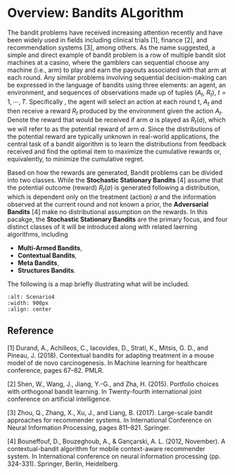 # Overview: Bandits ALgorithm
The bandit problems have received increasing attention recently and have been widely used in fields including clinical trials [1], finance [2], and recommendation systems [3], among others. As the name suggested, a simple and direct example of bandit problem is a row of multiple bandit slot machines at a casino, where the gamblers can sequential choose any machine (i.e., arm) to play and earn the payouts associated with that arm at each round. Any similar problems involving sequential decision-making can be expressed in the language of bandits using three elements: an agent, an environment, and sequences of observations made up of tuples ($A_t$, $R_t$), $t=1,\cdots, T$. Specifically , the agent will select an action at each round t,  $A_t$ and then receive a reward $R_t$ produced by the environment given the action $A_t$. Denote the reward that would be received if arm $a$ is played as $R_t(a)$, which we will refer to as the potential reward of arm $a$. Since the distributions of the potential reward are typically unknown in real-world applications, the central task of a bandit algorithm is to learn the distributions from feedback received and find the optimal item to maximize the cumulative rewards or, equivalently, to minimize the cumulative regret. 

Based on how the rewards are generated, Bandit problems can be divided into two classes. While the **Stochastic Stationary Bandits** [4] assume that the potential outcome (reward) $R_t(a)$ is generated following a distribution, which is dependent only on the treatment (action) $a$ and the information observed at the current round and not known a prior, the **Adversarial Bandits** [4] make no distributional assumption on the rewards. In this pacakge, the **Stochastic Stationary Bandits** are the primary focus, and four distinct classes of it will be introduced along with related laerning algorithms, including
- **Multi-Armed Bandits**,
- **Contextual Bandits**,
- **Meta Bandits**,
- **Structures Bandits**.

The following is a map briefly illustrating what will be included.

```{image} OnlineBandits.png
:alt: Scenario4
:width: 900px
:align: center
```

## Reference
[1] Durand, A., Achilleos, C., Iacovides, D., Strati, K., Mitsis, G. D., and Pineau, J. (2018). Contextual bandits for adapting treatment in a mouse model of de novo carcinogenesis. In Machine learning for healthcare conference, pages 67–82. PMLR.

[2] Shen, W., Wang, J., Jiang, Y.-G., and Zha, H. (2015). Portfolio choices with orthogonal bandit learning. In Twenty-fourth international joint conference on artificial intelligence.

[3] Zhou, Q., Zhang, X., Xu, J., and Liang, B. (2017). Large-scale bandit approaches for recommender systems. In International Conference on Neural Information Processing, pages 811–821. Springer.

[4] Bouneffouf, D., Bouzeghoub, A., & Gançarski, A. L. (2012, November). A contextual-bandit algorithm for mobile context-aware recommender system. In International conference on neural information processing (pp. 324-331). Springer, Berlin, Heidelberg.
